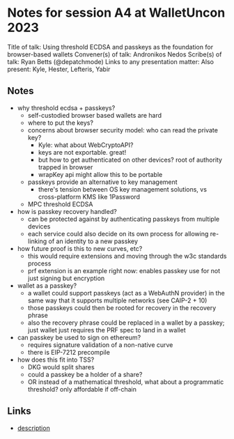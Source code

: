 # Notes for session A4 at WalletUncon 2023

Title of talk: Using threshold ECDSA and passkeys as the foundation for browser-based wallets
Convener(s) of talk: Andronikos Nedos
Scribe(s) of talk: Ryan Betts (@depatchmode)
Links to any presentation matter: 
Also present: Kyle, Hester, Lefteris, Yabir

## Notes

- why threshold ecdsa + passkeys?
    - self-custodied browser based wallets are hard
    - where to put the keys?
    - concerns about browser security model: who can read the private key?
        - Kyle: what about WebCryptoAPI?
        - keys are not exportable. great!
        - but how to get authenticated on other devices? root of authority trapped in browser
        - wrapKey api might allow this to be portable
    - passkeys provide an alternative to key management
        - there's tension between OS key management solutions, vs cross-platform KMS like 1Password
    - MPC threshold ECDSA
- how is passkey recovery handled?
    - can be protected against by authenticating passkeys from multiple devices
    - each service could also decide on its own process for allowing re-linking of an identity to a new passkey
- how future proof is this to new curves, etc?
    - this would require extensions and moving through the w3c standards process
    - prf extension is an example right now: enables passkey use for not just signing but encryption
- wallet as a passkey?
    - a wallet could support passkeys (act as a WebAuthN provider) in the same way that it supports multiple networks (see CAIP-2 + 10)
    - those passkeys could then be rooted for recovery in the recovery phrase
    - also the recovery phrase could be replaced in a wallet by a passkey; just wallet just requires the PRF spec to land in a wallet
- can passkey be used to sign on ethereum?
    - requires signature validation of a non-native curve
    - there is EIP-7212 precompile
- how does this fit into TSS? 
    - DKG would split shares
    - could a passkey be a holder of a share?
    - OR instead of a mathematical threshold, what about a programmatic threshold? only affordable if off-chain 

## Links

- [description](https://example.com)